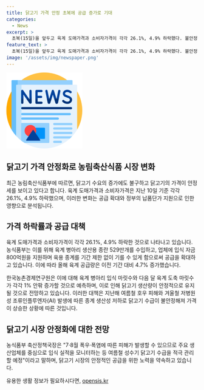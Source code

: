 ```yaml
---
title: 닭고기 가격 안정 초복에 공급 증가로 기대
categories:
  - News
excerpt: >
  초복(15일)을 앞두고 육계 도매가격과 소비자가격이 각각 26.1%, 4.9% 하락했다. 불안정했던 닭고기 수급이 안정세를 보이고, 삼계탕용 닭고기 가격도 1년 전 대비 19.4% 낮아졌다. 육계 공급량은 4.7% 증가하며, 닭고기 생산량이 안정적인 것으로 전망된다. 농식품부는 여름철 성수기 닭고기 수급을 적극 관리할 예정이라고 밝혔다.
feature_text: >
  초복(15일)을 앞두고 육계 도매가격과 소비자가격이 각각 26.1%, 4.9% 하락했다. 불안정했던 닭고기 수급이 안정세를 보이고, 삼계탕용 닭고기 가격도 1년 전 대비 19.4% 낮아졌다. 육계 공급량은 4.7% 증가하며, 닭고기 생산량이 안정적인 것으로 전망된다. 농식품부는 여름철 성수기 닭고기 수급을 적극 관리할 예정이라고 밝혔다.
image: '/assets/img/newspaper.png'
---
```


<p><img src="/assets/img/newspaper.png" alt="kimp 속보" /></p>

<h2 data-ke-size="size26">닭고기 가격 안정화로 농림축산식품 시장 변화</h2>

<p data-ke-size="size16">최근 농림축산식품부에 따르면, 닭고기 수요의 증가에도 불구하고 닭고기의 가격이 안정세를 보이고 있다고 합니다. 
육계 도매가격과 소비자가격은 지난 10일 기준 각각 26.1%, 4.9% 하락했으며, 이러한 변화는 공급 확대와 정부의 납품단가 지원으로 인한 영향으로 분석됩니다.</p>

<h2 data-ke-size="size26">가격 하락률과 공급 대책</h2>

<p data-ke-size="size16">육계 도매가격과 소비자가격이 각각 26.1%, 4.9% 하락한 것으로 나타나고 있습니다. 농식품부는 이를 위해 육계 병아리 생산용 종란 529만개를 수입하고, 업체에 입식 자금 800억원을 지원하며 육용 종계를 기간 제한 없이 기를 수 있게 함으로써 공급을 확대하고 있습니다. 이에 따라 올해 육계 공급량은 이전 기간 대비 4.7% 증가했습니다.</p>

<p data-ke-size="size16">한국농촌경제연구원은 이에 대해 육계 병아리 입식 마릿수와 다음 달 육계 도축 마릿수가 각각 1% 안팎 증가할 것으로 예측하며, 이로 인해 닭고기 생산량이 안정적으로 유지될 것으로 전망하고 있습니다. 이러한 대책은 지난해 여름철 호우 피해와 겨울철 저병원성 조류인플루엔자(AI) 발생에 따른 종계 생산성 저하로 닭고기 수급이 불안정해져 가격이 상승한 상황에 따른 것입니다.</p>

<h2 data-ke-size="size26">닭고기 시장 안정화에 대한 전망</h2>

<p data-ke-size="size16">농식품부 축산정책국장은 "7·8월 폭우·폭염에 따른 피해가 발생할 수 있으므로 주요 생산업체를 중심으로 입식 실적을 모니터하는 등 여름철 성수기 닭고기 수급을 적극 관리할 예정"이라고 말하며, 닭고기 시장의 안정적인 공급을 위한 노력을 약속하고 있습니다.</p>
유용한 생활 정보가 필요하시다면, <a href="https://opensis.kr" rel="dofollow">opensis.kr</a>


